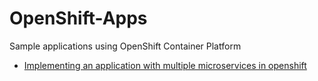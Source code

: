 # OpenShift-Apps

Sample applications using OpenShift Container Platform

- [Implementing an application with multiple microservices in openshift](app-oc-items-front/README.md)